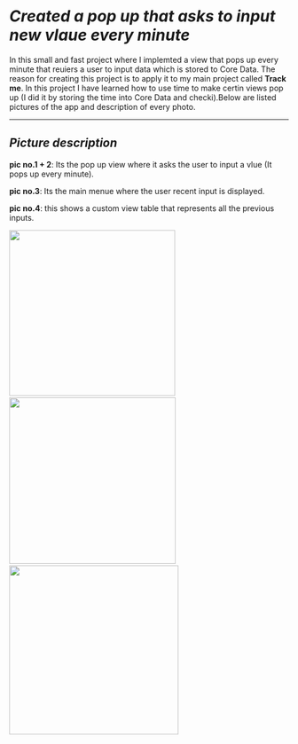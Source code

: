 # *Created a pop up that asks to input new vlaue every minute*

In this small and fast project where I implemted a view that pops up every minute that reuiers a user to input data which is stored to Core Data. The reason for creating this project is to apply it to my main project called **Track me**. In this project I have learned how to use time to make certin views pop up (I did it by storing the time into Core Data and checki).Below are listed pictures of the app and description of every photo.

----------------------------------------------------------------------------------------------------------------------------------------------------------

## *Picture description*

**pic no.1 + 2**: Its the pop up view where it asks the user to input a vlue (It pops up every minute).

**pic no.3**: Its the main menue where the user recent input is displayed.

**pic no.4**: this shows a custom view table that represents all the previous inputs.


<p float="left">
  <kbd>
  <img src="https://user-images.githubusercontent.com/67702241/132920984-8ce83cbb-4a6a-4e8c-b655-02e5a0b99116.png" width="299" />
  &nbsp;&nbsp;
  <img src="https://user-images.githubusercontent.com/67702241/132920987-800a284b-29c6-4c69-b791-70947424ee11.png" width="300" /> 
  &nbsp;&nbsp;
  <img src="https://user-images.githubusercontent.com/67702241/132920991-8100330c-fe07-4202-b8b3-cdada2ea6da5.png" width="305" />
  </kbd>
</p>



